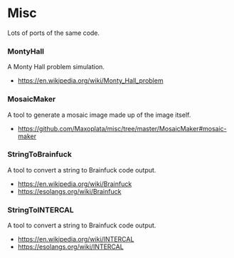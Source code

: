 # Misc

Lots of ports of the same code.

### MontyHall
A Monty Hall problem simulation.
* https://en.wikipedia.org/wiki/Monty_Hall_problem

### MosaicMaker
A tool to generate a mosaic image made up of the image itself.
* https://github.com/Maxoplata/misc/tree/master/MosaicMaker#mosaic-maker

### StringToBrainfuck
A tool to convert a string to Brainfuck code output.
* https://en.wikipedia.org/wiki/Brainfuck
* https://esolangs.org/wiki/Brainfuck

### StringToINTERCAL
A tool to convert a string to Brainfuck code output.
* https://en.wikipedia.org/wiki/INTERCAL
* https://esolangs.org/wiki/INTERCAL
